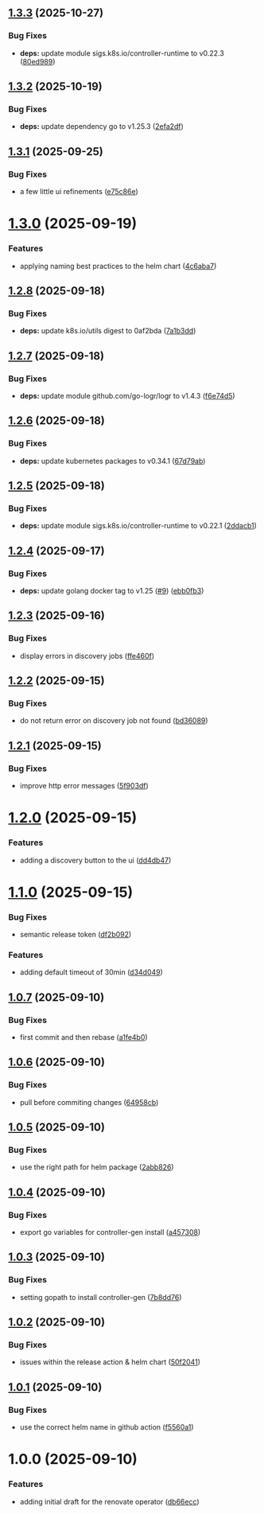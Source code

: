 ## [1.3.3](https://github.com/mogenius/renovate-operator/compare/1.3.2...1.3.3) (2025-10-27)


### Bug Fixes

* **deps:** update module sigs.k8s.io/controller-runtime to v0.22.3 ([80ed989](https://github.com/mogenius/renovate-operator/commit/80ed989fa647eb0546b4f0fc14b1379044090339))

## [1.3.2](https://github.com/mogenius/renovate-operator/compare/1.3.1...1.3.2) (2025-10-19)


### Bug Fixes

* **deps:** update dependency go to v1.25.3 ([2efa2df](https://github.com/mogenius/renovate-operator/commit/2efa2df2df62900c7d52c325e41397a41d05bae5))

## [1.3.1](https://github.com/mogenius/renovate-operator/compare/1.3.0...1.3.1) (2025-09-25)


### Bug Fixes

* a few little ui refinements ([e75c86e](https://github.com/mogenius/renovate-operator/commit/e75c86ec4c1a71419067339d0d93eb4516fa40ca))

# [1.3.0](https://github.com/mogenius/renovate-operator/compare/1.2.8...1.3.0) (2025-09-19)


### Features

* applying naming best practices to the helm chart ([4c6aba7](https://github.com/mogenius/renovate-operator/commit/4c6aba781eb692e7286ff2964395ce95438efedc))

## [1.2.8](https://github.com/mogenius/renovate-operator/compare/1.2.7...1.2.8) (2025-09-18)


### Bug Fixes

* **deps:** update k8s.io/utils digest to 0af2bda ([7a1b3dd](https://github.com/mogenius/renovate-operator/commit/7a1b3dded69008a6d8ac4ad0bcd260db484e2eaf))

## [1.2.7](https://github.com/mogenius/renovate-operator/compare/1.2.6...1.2.7) (2025-09-18)


### Bug Fixes

* **deps:** update module github.com/go-logr/logr to v1.4.3 ([f6e74d5](https://github.com/mogenius/renovate-operator/commit/f6e74d5edcf8332290e6e4e37fc169e5780d14d7))

## [1.2.6](https://github.com/mogenius/renovate-operator/compare/1.2.5...1.2.6) (2025-09-18)


### Bug Fixes

* **deps:** update kubernetes packages to v0.34.1 ([67d79ab](https://github.com/mogenius/renovate-operator/commit/67d79ab2ff37adf618361d314a67346dd779399f))

## [1.2.5](https://github.com/mogenius/renovate-operator/compare/1.2.4...1.2.5) (2025-09-18)


### Bug Fixes

* **deps:** update module sigs.k8s.io/controller-runtime to v0.22.1 ([2ddacb1](https://github.com/mogenius/renovate-operator/commit/2ddacb115ecffaac41fa69b7a62d3ad5b21b012b))

## [1.2.4](https://github.com/mogenius/renovate-operator/compare/1.2.3...1.2.4) (2025-09-17)


### Bug Fixes

* **deps:** update golang docker tag to v1.25 ([#9](https://github.com/mogenius/renovate-operator/issues/9)) ([ebb0fb3](https://github.com/mogenius/renovate-operator/commit/ebb0fb36f2c8f1e4577f10a2913ac98045f88e52))

## [1.2.3](https://github.com/mogenius/renovate-operator/compare/1.2.2...1.2.3) (2025-09-16)


### Bug Fixes

* display errors in discovery jobs ([ffe460f](https://github.com/mogenius/renovate-operator/commit/ffe460f6cf7e5617dc1fe0a7ec4fda589216f5de))

## [1.2.2](https://github.com/mogenius/renovate-operator/compare/1.2.1...1.2.2) (2025-09-15)


### Bug Fixes

* do not return error on discovery job not found ([bd36089](https://github.com/mogenius/renovate-operator/commit/bd36089d98d3d4f2f0091ae3950ebd74ef92d318))

## [1.2.1](https://github.com/mogenius/renovate-operator/compare/1.2.0...1.2.1) (2025-09-15)


### Bug Fixes

* improve http error messages ([5f903df](https://github.com/mogenius/renovate-operator/commit/5f903dfdc7a575752192aa6c755acec8cae1f92c))

# [1.2.0](https://github.com/mogenius/renovate-operator/compare/1.1.0...1.2.0) (2025-09-15)


### Features

* adding a discovery button to the ui ([dd4db47](https://github.com/mogenius/renovate-operator/commit/dd4db47fa467870b36dbb16e1db72fc65b7c1e3a))

# [1.1.0](https://github.com/mogenius/renovate-operator/compare/1.0.7...1.1.0) (2025-09-15)


### Bug Fixes

* semantic release token ([df2b092](https://github.com/mogenius/renovate-operator/commit/df2b09204c68a76ae4ea67d9069a8887a721edbd))


### Features

* adding default timeout of 30min ([d34d049](https://github.com/mogenius/renovate-operator/commit/d34d0495a6651d08de28cd02c2fa753c9cb092ec))

## [1.0.7](https://github.com/mogenius/renovate-operator/compare/1.0.6...1.0.7) (2025-09-10)


### Bug Fixes

* first commit and then rebase ([a1fe4b0](https://github.com/mogenius/renovate-operator/commit/a1fe4b09bdb4c27d9d791f3eac6f5c5b7535b80a))

## [1.0.6](https://github.com/mogenius/renovate-operator/compare/1.0.5...1.0.6) (2025-09-10)


### Bug Fixes

* pull before commiting changes ([64958cb](https://github.com/mogenius/renovate-operator/commit/64958cb000e30ca1fd49c4ce2faeb15571fe46f5))

## [1.0.5](https://github.com/mogenius/renovate-operator/compare/1.0.4...1.0.5) (2025-09-10)


### Bug Fixes

* use the right path for helm package ([2abb826](https://github.com/mogenius/renovate-operator/commit/2abb826c21636c3c074f306fe28331123241d7c1))

## [1.0.4](https://github.com/mogenius/renovate-operator/compare/1.0.3...1.0.4) (2025-09-10)


### Bug Fixes

* export go variables for controller-gen install ([a457308](https://github.com/mogenius/renovate-operator/commit/a4573080f6c5256247a270f43b11f56e1d5fac18))

## [1.0.3](https://github.com/mogenius/renovate-operator/compare/1.0.2...1.0.3) (2025-09-10)


### Bug Fixes

* setting gopath to install controller-gen ([7b8dd76](https://github.com/mogenius/renovate-operator/commit/7b8dd766c555b1324d10e944dafd599a40f331a7))

## [1.0.2](https://github.com/mogenius/renovate-operator/compare/1.0.1...1.0.2) (2025-09-10)


### Bug Fixes

* issues within the release action & helm chart ([50f2041](https://github.com/mogenius/renovate-operator/commit/50f2041fb8550307a5f21e38ca3b5d61a0ddf9a8))

## [1.0.1](https://github.com/mogenius/renovate-operator/compare/1.0.0...1.0.1) (2025-09-10)


### Bug Fixes

* use the correct helm name in github action ([f5560a1](https://github.com/mogenius/renovate-operator/commit/f5560a1b0b672fd098f3b4c94e9f4c408ad7a35b))

# 1.0.0 (2025-09-10)


### Features

* adding initial draft for the renovate operator ([db66ecc](https://github.com/mogenius/renovate-operator/commit/db66ecc996173f60e3c10044645926c77f8f8048))
